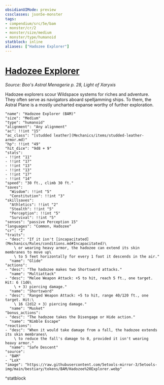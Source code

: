 ```yaml
---
obsidianUIMode: preview
cssclasses: json5e-monster
tags:
- compendium/src/5e/bam
- monster/cr/2
- monster/size/medium
- monster/type/humanoid
statblock: inline
aliases: ["Hadozee Explorer"]
---
```

# [Hadozee Explorer](Mechanics\bestiary\humanoid/hadozee-explorer-bam.md)
*Source: Boo's Astral Menagerie p. 28, Light of Xaryxis*  

Hadozee explorers scour Wildspace systems for riches and adventure. They often serve as navigators aboard spelljamming ships. To them, the Astral Plane is a mostly uncharted expanse worthy of further exploration.

```statblock
"name": "Hadozee Explorer (BAM)"
"size": "Medium"
"type": "humanoid"
"alignment": "Any alignment"
"ac": !!int "15"
"ac_class": "[studded leather](Mechanics/items/studded-leather-armor.md)"
"hp": !!int "49"
"hit_dice": "9d8 + 9"
"stats":
- !!int "11"
- !!int "17"
- !!int "13"
- !!int "13"
- !!int "17"
- !!int "14"
"speed": "30 ft., climb 30 ft."
"saves":
  "Wisdom": !!int "5"
  "Constitution": !!int "3"
"skillsaves":
  "Athletics": !!int "2"
  "Stealth": !!int "5"
  "Perception": !!int "5"
  "Survival": !!int "5"
"senses": "passive Perception 15"
"languages": "Common, Hadozee"
"cr": "2"
"traits":
- "desc": "If it isn't [incapacitated](Mechanics/Rules/conditions.md#Incapacitated)\
    \ or wearing heavy armor, the hadozee can extend its skin membranes to move up\
    \ to 5 feet horizontally for every 1 foot it descends in the air."
  "name": "Glide"
"actions":
- "desc": "The hadozee makes two Shortsword attacks."
  "name": "Multiattack"
- "desc": "Melee Weapon Attack: +5 to hit, reach 5 ft., one target. Hit: 6 (1d6\
    \ + 3) piercing damage."
  "name": "Shortsword"
- "desc": "Ranged Weapon Attack: +5 to hit, range 40/120 ft., one target. Hit:\
    \ 16 (2d12 + 3) piercing damage."
  "name": "Musket"
"bonus_actions":
- "desc": "The hadozee takes the Disengage or Hide action."
  "name": "Nimble Escape"
"reactions":
- "desc": "When it would take damage from a fall, the hadozee extends its skin membranes\
    \ to reduce the fall's damage to 0, provided it isn't wearing heavy armor."
  "name": "Safe Descent"
"source":
- "BAM"
- "LoX"
"image": "https://raw.githubusercontent.com/5etools-mirror-3/5etools-img/main/bestiary/tokens/BAM/Hadozee%20Explorer.webp"
```
^statblock